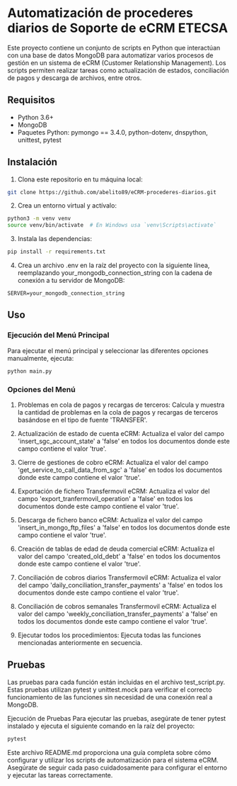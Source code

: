 
# Automatización de procederes diarios de Soporte de eCRM ETECSA

Este proyecto contiene un conjunto de scripts en Python que interactúan con una base de datos MongoDB para automatizar varios procesos de gestión en un sistema de eCRM (Customer Relationship Management). Los scripts permiten realizar tareas como actualización de estados, conciliación de pagos y descarga de archivos, entre otros.

## Requisitos

- Python 3.6+
- MongoDB
- Paquetes Python: pymongo == 3.4.0, python-dotenv, dnspython, unittest, pytest

## Instalación

1. Clona este repositorio en tu máquina local:
   
```bash
git clone https://github.com/abelito89/eCRM-procederes-diarios.git
```

2. Crea un entorno virtual y actívalo:


```bash
python3 -m venv venv
source venv/bin/activate  # En Windows usa `venv\Scripts\activate`
```

3. Instala las dependencias:

```bash
pip install -r requirements.txt
```

4. Crea un archivo .env en la raíz del proyecto con la siguiente línea, reemplazando your_mongodb_connection_string con la cadena de conexión a tu servidor de MongoDB:

```plaintext
SERVER=your_mongodb_connection_string
```

## Uso
### Ejecución del Menú Principal
Para ejecutar el menú principal y seleccionar las diferentes opciones manualmente, ejecuta:

```bash
python main.py
```

### Opciones del Menú
1. Problemas en cola de pagos y recargas de terceros: Calcula y muestra la cantidad de problemas en la cola de pagos y recargas de terceros basándose en el tipo de fuente 'TRANSFER'.

2. Actualización de estado de cuenta eCRM: Actualiza el valor del campo 'insert_sgc_account_state' a 'false' en todos los documentos donde este campo contiene el valor 'true'.

3. Cierre de gestiones de cobro eCRM: Actualiza el valor del campo 'get_service_to_call_data_from_sgc' a 'false' en todos los documentos donde este campo contiene el valor 'true'.

4. Exportación de fichero Transfermovil eCRM: Actualiza el valor del campo 'export_tranfermovil_operation' a 'false' en todos los documentos donde este campo contiene el valor 'true'.

5. Descarga de fichero banco eCRM: Actualiza el valor del campo 'insert_in_mongo_ftp_files' a 'false' en todos los documentos donde este campo contiene el valor 'true'.

6. Creación de tablas de edad de deuda comercial eCRM: Actualiza el valor del campo 'created_old_debt' a 'false' en todos los documentos donde este campo contiene el valor 'true'.

7. Conciliación de cobros diarios Transfermovil eCRM: Actualiza el valor del campo 'daily_conciliation_transfer_payments' a 'false' en todos los documentos donde este campo contiene el valor 'true'.

8. Conciliación de cobros semanales Transfermovil eCRM: Actualiza el valor del campo 'weekly_conciliation_transfer_payments' a 'false' en todos los documentos donde este campo contiene el valor 'true'.

9. Ejecutar todos los procedimientos: Ejecuta todas las funciones mencionadas anteriormente en secuencia.

## Pruebas
Las pruebas para cada función están incluidas en el archivo test_script.py. Estas pruebas utilizan pytest y unittest.mock para verificar el correcto funcionamiento de las funciones sin necesidad de una conexión real a MongoDB.

Ejecución de Pruebas
Para ejecutar las pruebas, asegúrate de tener pytest instalado y ejecuta el siguiente comando en la raíz del proyecto:


```bash
pytest
```

Este archivo README.md proporciona una guía completa sobre cómo configurar y utilizar los scripts de automatización para el sistema eCRM. Asegúrate de seguir cada paso cuidadosamente para configurar el entorno y ejecutar las tareas correctamente.